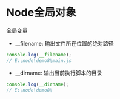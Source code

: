 # Node全局对象

全局变量

* __filename: 输出文件所在位置的绝对路径
```js
console.log(__filename);   
// E:\node\demo8\main.js 
```

* __dirname: 输出当前执行脚本的目录
```js
console.log(__dirname);  
// E:\node\demo8\
```
